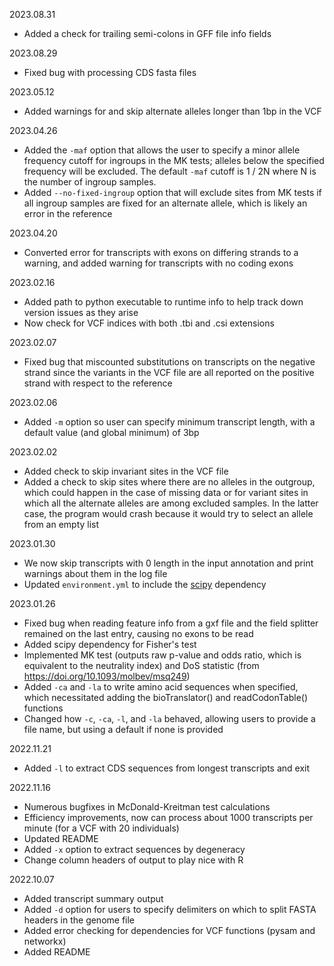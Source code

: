 2023.08.31
- Added a check for trailing semi-colons in GFF file info fields

2023.08.29
- Fixed bug with processing CDS fasta files

2023.05.12
- Added warnings for and skip alternate alleles longer than 1bp in the VCF

2023.04.26
- Added the `-maf` option that allows the user to specify a minor allele frequency cutoff for ingroups in the MK tests; alleles below the specified frequency will be excluded. The default `-maf` cutoff is 1 / 2N where N is the number of ingroup samples.
- Added `--no-fixed-ingroup` option that will exclude sites from MK tests if all ingroup samples are fixed for an alternate allele, which is likely an error in the reference

2023.04.20
- Converted error for transcripts with exons on differing strands to a warning, and added warning for transcripts with no coding exons

2023.02.16
- Added path to python executable to runtime info to help track down version issues as they arise
- Now check for VCF indices with both .tbi and .csi extensions

2023.02.07
- Fixed bug that miscounted substitutions on transcripts on the negative strand since the variants in the VCF file are all reported on the positive strand with respect to the reference

2023.02.06
- Added `-m` option so user can specify minimum transcript length, with a default value (and global minimum) of 3bp

2023.02.02
- Added check to skip invariant sites in the VCF file
- Added a check to skip sites where there are no alleles in the outgroup, which could happen in the case of missing data or for variant sites in which all the alternate alleles are among excluded samples. In the latter case, the program would crash because it would try to select an allele from an empty list

2023.01.30
- We now skip transcripts with 0 length in the input annotation and print warnings about them in the log file
- Updated `environment.yml` to include the [scipy](https://anaconda.org/conda-forge/scipy) dependency

2023.01.26
- Fixed bug when reading feature info from a gxf file and the field splitter remained on the last entry, causing no exons to be read
- Added scipy dependency for Fisher's test
- Implemented MK test (outputs raw p-value and odds ratio, which is equivalent to the neutrality index) and DoS statistic (from https://doi.org/10.1093/molbev/msq249)
- Added `-ca` and `-la` to write amino acid sequences when specified, which necessitated adding the bioTranslator() and readCodonTable() functions
- Changed how `-c`, `-ca`, `-l`, and `-la` behaved, allowing users to provide a file name, but using a default if none is provided

2022.11.21
- Added `-l` to extract CDS sequences from longest transcripts and exit

2022.11.16
- Numerous bugfixes in McDonald-Kreitman test calculations
- Efficiency improvements, now can process about 1000 transcripts per minute (for a VCF with 20 individuals)
- Updated README
- Added `-x` option to extract sequences by degeneracy
- Change column headers of output to play nice with R

2022.10.07
- Added transcript summary output
- Added `-d` option for users to specify delimiters on which to split FASTA headers in the genome file
- Added error checking for dependencies for VCF functions (pysam and networkx)
- Added README
